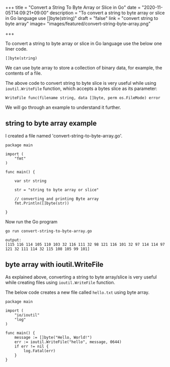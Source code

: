 +++
title = "Convert a String To Byte Array or Slice in Go"
date = "2020-11-05T14:09:21+09:00"
description = "To convert a string to byte array or slice in Go language use []byte(string)"
draft = "false"
link = "convert string to byte array"
image= "images/featured/convert-string-byte-array.png"

+++

To convert a string to byte array or slice in Go language use the below one liner code.

```
[]byte(string)
```

We can use byte array to store a collection of binary data, for example, the contents of a file.

The above code to convert string to byte slice is very useful while using `ioutil.WriteFile` function, which accepts a bytes slice as its parameter:

```
WriteFile func(filename string, data []byte, perm os.FileMode) error
```

We will go through an example to understand it further.

## string to byte array example

I created a file named 'convert-string-to-byte-array.go'.

```
package main

import (
	"fmt"
)

func main() {

	var str string

	str = "string to byte array or slice"

	// converting and printing Byte array
	fmt.Println([]byte(str))

}
```

Now run the Go program

```
go run convert-string-to-byte-array.go

output:
[115 116 114 105 110 103 32 116 111 32 98 121 116 101 32 97 114 114 97 121 32 111 114 32 115 108 105 99 101]
```

## byte array with ioutil.WriteFile

As explained above, converting a string to byte array/slice is very useful while creating files using `ioutil.WriteFile` function.

The below code creates a new file called `hello.txt` using byte array.

```
package main

import (
	"io/ioutil"
	"log"
)

func main() {
	message := []byte("Hello, World!")
	err := ioutil.WriteFile("hello", message, 0644)
	if err != nil {
		log.Fatal(err)
	}
}
```
